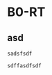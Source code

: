 # B0-RT

## asd

    sadsfsdf

```
sdffasdfsdf
```
<!--stackedit_data:
eyJoaXN0b3J5IjpbLTEyMDI3OTI5MThdfQ==
-->